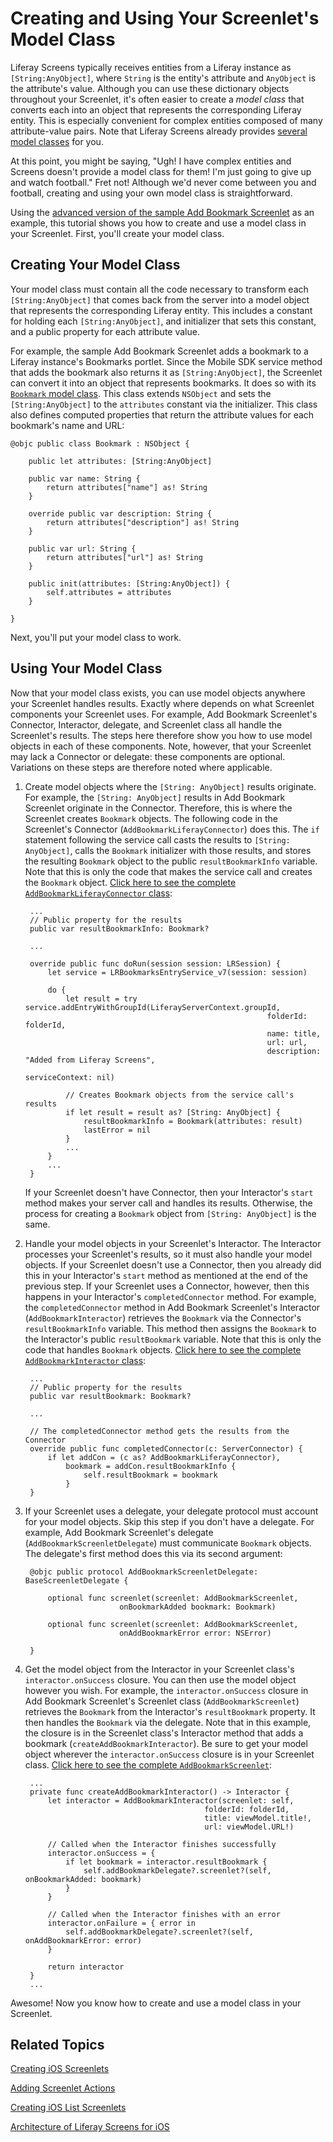 # Creating and Using Your Screenlet's Model Class [](id=creating-and-using-your-screenlets-model-class)

Liferay Screens typically receives entities from a Liferay instance as 
`[String:AnyObject]`, where `String` is the entity's attribute and `AnyObject` 
is the attribute's value. Although you can use these dictionary objects 
throughout your Screenlet, it's often easier to create a *model class* that 
converts each into an object that represents the corresponding Liferay entity. 
This is especially convenient for complex entities composed of many 
attribute-value pairs. Note that Liferay Screens already provides 
[several model classes](https://github.com/liferay/liferay-screens/tree/master/ios/Framework/Core/Models) 
for you. 

At this point, you might be saying, "Ugh! I have complex entities and Screens 
doesn't provide a model class for them! I'm just going to give up and watch 
football." Fret not! Although we'd never come between you and football, creating 
and using your own model class is straightforward. 

Using the 
[advanced version of the sample Add Bookmark Screenlet](https://github.com/liferay/liferay-screens/tree/master/ios/Samples/Bookmark/AddBookmarkScreenlet/Advanced) 
as an example, this tutorial shows you how to create and use a model class in 
your Screenlet. First, you'll create your model class. 

## Creating Your Model Class [](id=creating-your-model-class)

Your model class must contain all the code necessary to transform each 
`[String:AnyObject]` that comes back from the server into a model object that 
represents the corresponding Liferay entity. This includes a constant for 
holding each `[String:AnyObject]`, and initializer that sets this constant, and 
a public property for each attribute value. 

For example, the sample Add Bookmark Screenlet adds a bookmark to a Liferay 
instance's Bookmarks portlet. Since the Mobile SDK service method that adds the 
bookmark also returns it as `[String:AnyObject]`, the Screenlet can convert it 
into an object that represents bookmarks. It does so with its 
[`Bookmark` model class](https://github.com/liferay/liferay-screens/blob/master/ios/Samples/Bookmark/AddBookmarkScreenlet/Advanced/Model/Bookmark.swift). 
This class extends `NSObject` and sets the `[String:AnyObject]` to the 
`attributes` constant via the initializer. This class also defines computed 
properties that return the attribute values for each bookmark's name and URL: 

    @objc public class Bookmark : NSObject {

        public let attributes: [String:AnyObject]

        public var name: String {
            return attributes["name"] as! String
        }

        override public var description: String {
            return attributes["description"] as! String
        }

        public var url: String {
            return attributes["url"] as! String
        }

        public init(attributes: [String:AnyObject]) {
            self.attributes = attributes
        }

    }

Next, you'll put your model class to work. 

## Using Your Model Class [](id=using-your-model-class)

Now that your model class exists, you can use model objects anywhere your 
Screenlet handles results. Exactly where depends on what Screenlet components 
your Screenlet uses. For example, Add Bookmark Screenlet's Connector, 
Interactor, delegate, and Screenlet class all handle the Screenlet's results. 
The steps here therefore show you how to use model objects in each of these 
components. Note, however, that your Screenlet may lack a Connector or delegate: 
these components are optional. Variations on these steps are therefore noted 
where applicable. 

1. Create model objects where the `[String: AnyObject]` results originate. For 
   example, the `[String: AnyObject]` results in Add Bookmark Screenlet 
   originate in the Connector. Therefore, this is where the Screenlet creates 
   `Bookmark` objects. The following code in the Screenlet's Connector 
   (`AddBookmarkLiferayConnector`) does this. The `if` statement following the 
   service call casts the results to `[String: AnyObject]`, calls the `Bookmark` 
   initializer with those results, and stores the resulting `Bookmark` object to 
   the public `resultBookmarkInfo` variable. Note that this is only the code 
   that makes the service call and creates the `Bookmark` object. 
   [Click here to see the complete `AddBookmarkLiferayConnector` class](https://github.com/liferay/liferay-screens/blob/master/ios/Samples/Bookmark/AddBookmarkScreenlet/Advanced/Connector/AddBookmarkLiferayConnector.swift): 

        ...
        // Public property for the results
        public var resultBookmarkInfo: Bookmark?

        ...

        override public func doRun(session session: LRSession) {
            let service = LRBookmarksEntryService_v7(session: session)

            do {
                let result = try service.addEntryWithGroupId(LiferayServerContext.groupId,
                                                             folderId: folderId,
                                                             name: title,
                                                             url: url,
                                                             description: "Added from Liferay Screens",
                                                             serviceContext: nil)

                // Creates Bookmark objects from the service call's results
                if let result = result as? [String: AnyObject] {
                    resultBookmarkInfo = Bookmark(attributes: result)
                    lastError = nil
                }
                ...
            }
            ...
        }

    If your Screenlet doesn't have Connector, then your Interactor's `start` 
    method makes your server call and handles its results. Otherwise, the 
    process for creating a `Bookmark` object from `[String: AnyObject]` is the 
    same. 

2. Handle your model objects in your Screenlet's Interactor. The Interactor 
   processes your Screenlet's results, so it must also handle your model 
   objects. If your Screenlet doesn't use a Connector, then you already did this 
   in your Interactor's `start` method as mentioned at the end of the previous 
   step. If your Screenlet uses a Connector, however, then this happens in your 
   Interactor's `completedConnector` method. For example, the 
   `completedConnector` method in Add Bookmark Screenlet's Interactor 
   (`AddBookmarkInteractor`) retrieves the `Bookmark` via the Connector's 
   `resultBookmarkInfo` variable. This method then assigns the `Bookmark` to the 
   Interactor's public `resultBookmark` variable. Note that this is only the 
   code that handles `Bookmark` objects. 
   [Click here to see the complete `AddBookmarkInteractor` class](https://github.com/liferay/liferay-screens/blob/master/ios/Samples/Bookmark/AddBookmarkScreenlet/Advanced/Interactor/AddBookmarkInteractor.swift): 

        ...
        // Public property for the results
        public var resultBookmark: Bookmark?

        ...

        // The completedConnector method gets the results from the Connector
        override public func completedConnector(c: ServerConnector) { 
            if let addCon = (c as? AddBookmarkLiferayConnector), 
                bookmark = addCon.resultBookmarkInfo { 
                    self.resultBookmark = bookmark 
                }
        }

3. If your Screenlet uses a delegate, your delegate protocol must account for 
   your model objects. Skip this step if you don't have a delegate. For example, 
   Add Bookmark Screenlet's delegate (`AddBookmarkScreenletDelegate`) must 
   communicate `Bookmark` objects. The delegate's first method does this via its 
   second argument: 

        @objc public protocol AddBookmarkScreenletDelegate: BaseScreenletDelegate {

            optional func screenlet(screenlet: AddBookmarkScreenlet,
                            onBookmarkAdded bookmark: Bookmark)

            optional func screenlet(screenlet: AddBookmarkScreenlet,
                            onAddBookmarkError error: NSError)

        }

4. Get the model object from the Interactor in your Screenlet class's 
   `interactor.onSuccess` closure. You can then use the model object however you 
   wish. For example, the `interactor.onSuccess` closure in Add Bookmark 
   Screenlet's Screenlet class (`AddBookmarkScreenlet`) retrieves the `Bookmark` 
   from the Interactor's `resultBookmark` property. It then handles the 
   `Bookmark` via the delegate. Note that in this example, the closure is in the 
   Screenlet class's Interactor method that adds a bookmark 
   (`createAddBookmarkInteractor`). Be sure to get your model object wherever 
   the `interactor.onSuccess` closure is in your Screenlet class. 
   [Click here to see the complete `AddBookmarkScreenlet`](https://github.com/liferay/liferay-screens/blob/master/ios/Samples/Bookmark/AddBookmarkScreenlet/Advanced/AddBookmarkScreenlet.swift): 

        ...
        private func createAddBookmarkInteractor() -> Interactor {
            let interactor = AddBookmarkInteractor(screenlet: self,
                                               folderId: folderId,
                                               title: viewModel.title!,
                                               url: viewModel.URL!)

            // Called when the Interactor finishes successfully
            interactor.onSuccess = {
                if let bookmark = interactor.resultBookmark {
                    self.addBookmarkDelegate?.screenlet?(self, onBookmarkAdded: bookmark)
                }
            }

            // Called when the Interactor finishes with an error
            interactor.onFailure = { error in
                self.addBookmarkDelegate?.screenlet?(self, onAddBookmarkError: error)
            }

            return interactor
        }
        ...

Awesome! Now you know how to create and use a model class in your Screenlet. 

## Related Topics [](id=related-topics)

[Creating iOS Screenlets](/develop/tutorials/-/knowledge_base/7-1/creating-ios-screenlets)

[Adding Screenlet Actions](/develop/tutorials/-/knowledge_base/7-1/adding-screenlet-actions)

[Creating iOS List Screenlets](/develop/tutorials/-/knowledge_base/7-1/creating-ios-list-screenlets)

[Architecture of Liferay Screens for iOS](/develop/tutorials/-/knowledge_base/7-1/architecture-of-liferay-screens-for-ios)
